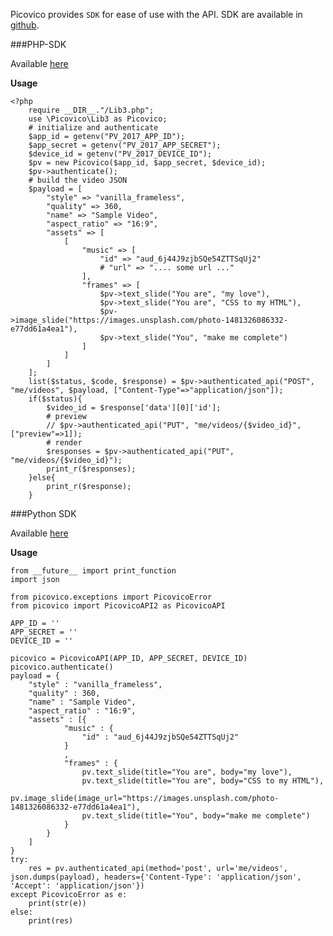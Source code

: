 Picovico provides `SDK` for ease of use with the API. SDK are available in [github](https://github.com/picovico).

###PHP-SDK

Available [here](https://github.com/picovico/php-sdk)

__Usage__

    <?php
        require __DIR__."/Lib3.php";
        use \Picovico\Lib3 as Picovico;
        # initialize and authenticate
        $app_id = getenv("PV_2017_APP_ID");
        $app_secret = getenv("PV_2017_APP_SECRET");
        $device_id = getenv("PV_2017_DEVICE_ID");
        $pv = new Picovico($app_id, $app_secret, $device_id);
        $pv->authenticate();
        # build the video JSON
        $payload = [
            "style" => "vanilla_frameless",
            "quality" => 360,
            "name" => "Sample Video",
            "aspect_ratio" => "16:9",
            "assets" => [
                [
                    "music" => [
                        "id" => "aud_6j44J9zjbSQe54ZTTSqUj2"
                        # "url" => ".... some url ..."
                    ],
                    "frames" => [
                        $pv->text_slide("You are", "my love"),
                        $pv->text_slide("You are", "CSS to my HTML"),
                        $pv->image_slide("https://images.unsplash.com/photo-1481326086332-e77dd61a4ea1"),
                        $pv->text_slide("You", "make me complete")
                    ]
                ]
            ]
        ];
        list($status, $code, $response) = $pv->authenticated_api("POST", "me/videos", $payload, ["Content-Type"=>"application/json"]);
        if($status){
            $video_id = $response['data'][0]['id'];
            # preview
            // $pv->authenticated_api("PUT", "me/videos/{$video_id}", ["preview"=>1]);
            # render
            $responses = $pv->authenticated_api("PUT", "me/videos/{$video_id}");
            print_r($responses);
        }else{
            print_r($response);
        }

   


###Python SDK

Available [here](https://github.com/picovico/python-sdk)


__Usage__


    from __future__ import print_function
    import json

    from picovico.exceptions import PicovicoError
    from picovico import PicovicoAPI2 as PicovicoAPI

    APP_ID = ''
    APP_SECRET = ''
    DEVICE_ID = ''
    
    picovico = PicovicoAPI(APP_ID, APP_SECRET, DEVICE_ID)
    picovico.authenticate()
    payload = {
        "style" : "vanilla_frameless",
        "quality" : 360,
        "name" : "Sample Video",
        "aspect_ratio" : "16:9",
        "assets" : [{
                "music" : {
                    "id" : "aud_6j44J9zjbSQe54ZTTSqUj2"
                }
                ,
                "frames" : {
                    pv.text_slide(title="You are", body="my love"),
                    pv.text_slide(title="You are", body="CSS to my HTML"),
                    pv.image_slide(image_url="https://images.unsplash.com/photo-1481326086332-e77dd61a4ea1"),
                    pv.text_slide(title="You", body="make me complete")
                }
            }
        ]
    }
    try:
        res = pv.authenticated_api(method='post', url='me/videos', json.dumps(payload), headers={'Content-Type': 'application/json', 'Accept': 'application/json'})
    except PicovicoError as e:
        print(str(e))
    else:
        print(res)

